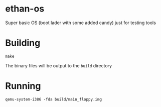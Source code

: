 # ethan-os
Super basic OS (boot lader with some added candy) just for testing tools

# Building
`make`

The binary files will be output to the `build` directory


# Running
`qemu-system-i386 -fda build/main_floppy.img`

